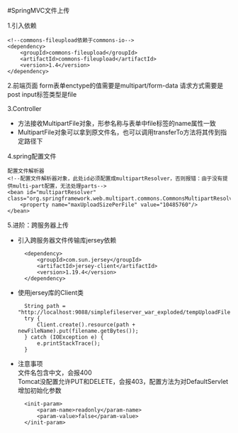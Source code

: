 #SpringMVC文件上传


1.引入依赖

    <!--commons-fileupload依赖于commons-io-->
    <dependency>
        <groupId>commons-fileupload</groupId>
        <artifactId>commons-fileupload</artifactId>
        <version>1.4</version>
    </dependency>
    
2.前端页面
    form表单enctype的值需要是multipart/form-data
    请求方式需要是post
    input标签类型是file  

3.Controller  
+ 方法接收MultipartFile对象，形参名称与表单中file标签的name属性一致  
+ MultipartFile对象可以拿到原文件名，也可以调用transferTo方法将其传到指定路径下
    
    
4.spring配置文件

    配置文件解析器
    <!--配置文件解析器对象，此处id必须配置成multipartResolver，否则报错：由于没有提供multi-part配置，无法处理parts-->
    <bean id="multipartResolver" class="org.springframework.web.multipart.commons.CommonsMultipartResolver">
        <property name="maxUploadSizePerFile" value="10485760"/>
    </bean>  
    
5.进阶：跨服务器上传  
+ 引入跨服务器文件传输库jersey依赖

        <dependency>
            <groupId>com.sun.jersey</groupId>
            <artifactId>jersey-client</artifactId>
            <version>1.19.4</version>
        </dependency>
    
+ 使用jersey库的Client类  

        String path = "http://localhost:9088/simplefileserver_war_exploded/tempUploadFiles/";
        try {
            Client.create().resource(path + newFileName).put(filename.getBytes());
        } catch (IOException e) {
            e.printStackTrace();
        }
  
+ 注意事项  
    文件名包含中文，会报400  
    Tomcat没配置允许PUT和DELETE，会报403，配置方法为对DefaultServlet增加初始化参数
    
        <init-param>
            <param-name>readonly</param-name>
            <param-value>false</param-value>
        </init-param>